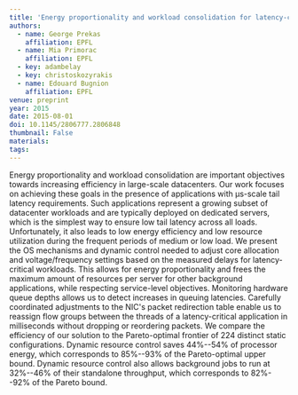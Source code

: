 ```yaml
---
title: 'Energy proportionality and workload consolidation for latency-critical applications'
authors:
  - name: George Prekas
    affiliation: EPFL
  - name: Mia Primorac
    affiliation: EPFL
  - key: adambelay
  - key: christoskozyrakis
  - name: Edouard Bugnion
    affiliation: EPFL
venue: preprint
year: 2015
date: 2015-08-01
doi: 10.1145/2806777.2806848
thumbnail: False
materials:
tags:
---
```

Energy proportionality and workload consolidation are important objectives towards increasing efficiency in large-scale datacenters. Our work focuses on achieving these goals in the presence of applications with μs-scale tail latency requirements. Such applications represent a growing subset of datacenter workloads and are typically deployed on dedicated servers, which is the simplest way to ensure low tail latency across all loads. Unfortunately, it also leads to low energy efficiency and low resource utilization during the frequent periods of medium or low load.
We present the OS mechanisms and dynamic control needed to adjust core allocation and voltage/frequency settings based on the measured delays for latency-critical workloads. This allows for energy proportionality and frees the maximum amount of resources per server for other background applications, while respecting service-level objectives. Monitoring hardware queue depths allows us to detect increases in queuing latencies. Carefully coordinated adjustments to the NIC's packet redirection table enable us to reassign flow groups between the threads of a latency-critical application in milliseconds without dropping or reordering packets. We compare the efficiency of our solution to the Pareto-optimal frontier of 224 distinct static configurations. Dynamic resource control saves 44%--54% of processor energy, which corresponds to 85%--93% of the Pareto-optimal upper bound. Dynamic resource control also allows background jobs to run at 32%--46% of their standalone throughput, which corresponds to 82%--92% of the Pareto bound.